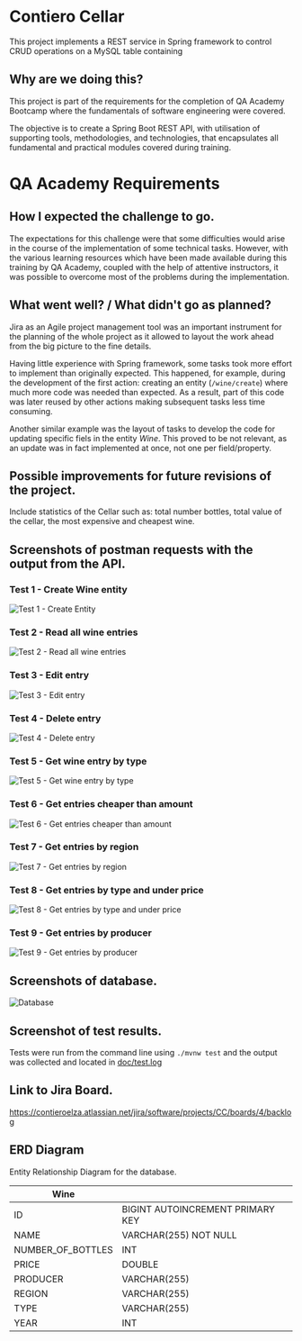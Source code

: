 # Contiero Cellar

This project implements a REST service in Spring framework to control CRUD operations on a MySQL table containing 

## Why are we doing this?

This project is part of the requirements for the completion of QA Academy Bootcamp where the fundamentals of software engineering were covered.

The objective is to create a Spring Boot REST API, with utilisation of supporting tools, methodologies, and technologies, that encapsulates all fundamental and practical modules covered during training.

# QA Academy Requirements

## How I expected the challenge to go.

The expectations for this challenge were that some difficulties would arise in the course of the implementation of some technical tasks. However, with the various learning resources which have been made available during this training by QA Academy, coupled with the help of attentive instructors, it was possible to overcome most of the problems during the implementation. 

## What went well? / What didn't go as planned?

Jira as an Agile project management tool was an important instrument for the planning of the whole project as it allowed to layout the work ahead from the big picture to the fine details.

Having little experience with Spring framework, some tasks took more effort to implement than originally expected. This happened, for example, during the development of the first action: creating an entity (`/wine/create`) where much more code was needed than expected. As a result, part of this code was later reused by other actions making subsequent tasks less time consuming. 

Another similar example was the layout of tasks to develop the code for updating specific fiels in the entity *Wine*. This proved to be not relevant, as an update was in fact implemented at once, not one per field/property.

## Possible improvements for future revisions of the project.

Include statistics of the Cellar such as: total number bottles, total value of the cellar, the most expensive and cheapest wine. 


## Screenshots of postman requests with the output from the API.

### Test 1 - Create Wine entity

![Test 1 - Create Entity](doc/postman/Test1_create.PNG)


### Test 2 - Read all wine entries

![Test 2 - Read all wine entries](doc/postman/Test2_readAll.PNG)


### Test 3 - Edit entry

![Test 3 - Edit entry](doc/postman/Test3_edit.PNG)


### Test 4 - Delete entry

![Test 4 - Delete entry](doc/postman/Test4_delete.PNG)


### Test 5 - Get wine entry by type

![Test 5 - Get wine entry by type](doc/postman/Test5_getByType.PNG)


### Test 6 - Get entries cheaper than amount

![Test 6 - Get entries cheaper than amount](doc/postman/Test6_getCheaperThan.PNG)


### Test 7 - Get entries by region

![Test 7 - Get entries by region](doc/postman/Test7_getByRegion.PNG)


### Test 8 - Get entries by type and under price

![Test 8 - Get entries by type and under price](doc/postman/Test8_getByTypeAndPrice.PNG)


### Test 9 - Get entries by producer

![Test 9 - Get entries by producer](doc/postman/Test9_getByProducer.PNG)


## Screenshots of database.

![Database](doc/MySQL.PNG)

## Screenshot of test results.

Tests were run from the command line using `./mvnw test` and the output was collected and located in [doc/test.log](doc/test.log)

## Link to Jira Board. 

https://contieroelza.atlassian.net/jira/software/projects/CC/boards/4/backlog

## ERD Diagram

Entity Relationship Diagram for the database.

|**Wine**| |
|-|-|
|ID|BIGINT AUTOINCREMENT PRIMARY KEY|
|NAME|VARCHAR(255) NOT NULL|
|NUMBER_OF_BOTTLES | INT| 
|PRICE | DOUBLE | 
|PRODUCER | VARCHAR(255) |
|REGION | VARCHAR(255) |
|TYPE | VARCHAR(255) |
|YEAR | INT |
